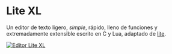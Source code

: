 # Lite XL

Un editor de texto ligero, *simple*, rápido, lleno de funciones y extremadamente extensible escrito en C y Lua, adaptado de [lite](https://github.com/rxi/lite/).

[![Editor Lite XL](/assets/img/editor.png)](/assets/img/editor.png)
